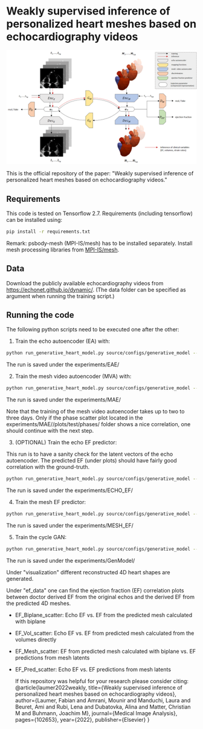 # Weakly supervised inference of personalized heart meshes based on echocardiography videos
![2D to 3D Model](media/overview.png)

This is the official repository of the paper: "Weakly supervised inference of personalized heart meshes based on echocardiography
videos."

## Requirements
This code is tested on Tensorflow 2.7. Requirements (including tensorflow) can be installed using:
```bash
pip install -r requirements.txt
```
Remark: psbody-mesh (MPI-IS/mesh) has to be installed separately.
Install mesh processing libraries from [MPI-IS/mesh](https://github.com/MPI-IS/mesh).

## Data
Download the publicly available echocardiography videos from https://echonet.github.io/dynamic/. 
(The data folder can be specified as argument when running the training script.)

## Running the code
The following python scripts need to be executed one after the other:

1) Train the echo autoencoder (EA) with:
```bash
python run_generative_heart_model.py source/configs/generative_model --mode=dhb_eae  --echo_dir=<path_to_echonet_data_folder>
```
The run is saved under the experiments/EAE/<YYYYMMDD-hhmmss>

2) Train the mesh video autoencoder (MVA) with:
```bash
python run_generative_heart_model.py source/configs/generative_model --mode=dhb_mae  --echo_dir=<path_to_echonet_data_folder>
```
The run is saved under the experiments/MAE/<YYYYMMDD-hhmmss>

Note that the training of the mesh video autoencoder takes up to two to three days. Only if the phase scatter plot located in the experiments/MAE/<YYYYMMDD-hhmmss>/plots/test/phases/ folder shows a nice correlation, one should continue with the next step.

3) (OPTIONAL) Train the echo EF predictor:

This run is to have a sanity check for the latent vectors of the echo autoencoder. The predicted EF (under plots) should have fairly good correlation with the ground-truth.

```bash
python run_generative_heart_model.py source/configs/generative_model --mode=echo_ef_pred  --echo_dir=<path_to_echonet_data_folder>
```
The run is saved under the experiments/ECHO_EF/<YYYYMMDD-hhmmss>


4) Train the mesh EF predictor:
```bash
python run_generative_heart_model.py source/configs/generative_model --mode=mesh_ef_pred --echo_dir=<path_to_echonet_data_folder>
```
The run is saved under the experiments/MESH_EF/<YYYYMMDD-hhmmss>

5) Train the cycle GAN:
```bash
python run_generative_heart_model.py source/configs/generative_model --mode=gm --echo_dir=<path_to_echonet_data_folder>
```
The run is saved under the experiments/GenModel/<YYYYMMDD-hhmmss>

Under "visualization" different reconstructed 4D heart shapes are generated.

Under "ef_data" one can find the ejection fraction (EF) correlation plots between doctor derived EF from the original echos and the derived EF from the predicted 4D meshes.

- EF_Biplane_scatter: Echo EF vs. EF from the predicted mesh calculated with biplane
- EF_Vol_scatter: Echo EF vs. EF from predicted mesh calculated from the volumes directly
- EF_Mesh_scatter:  EF from predicted mesh calculated with biplane vs. EF predictions from mesh latents
- EF_Pred_scatter: Echo EF vs. EF predictions from mesh latents
  
  If this repository was helpful for your research please consider citing:
  @article{laumer2022weakly,
  title={Weakly supervised inference of personalized heart meshes based on echocardiography videos},
  author={Laumer, Fabian and Amrani, Mounir and Manduchi, Laura and Beuret, Ami and Rubi, Lena and Dubatovka, Alina and Matter, Christian M and Buhmann, Joachim M},
  journal={Medical Image Analysis},
  pages={102653},
  year={2022},
  publisher={Elsevier}
}
